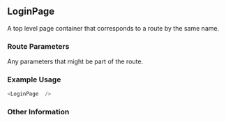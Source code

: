 ## LoginPage
A top level page container that corresponds to a route by the same name.

### Route Parameters
Any parameters that might be part of the route.

### Example Usage

```js
<LoginPage  />
```


### Other Information
